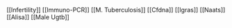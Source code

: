[[Infertility]]
[[Immuno-PCR]]
[[M. Tuberculosis]]
[[Cfdna]]
[[Igras]]
[[Naats]]
[[Alisa]]
[[Male Ugtb]]
